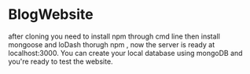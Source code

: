 # BlogWebsite
after cloning you need to install npm through cmd line
then install mongoose and loDash thorugh npm , now the server is ready at localhost:3000.
You can create your local database using mongoDB and you're ready to test the website.

